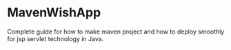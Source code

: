 # MavenWishApp
Complete guide for how to make maven project and how to deploy smoothly for jsp servlet technology in Java.
